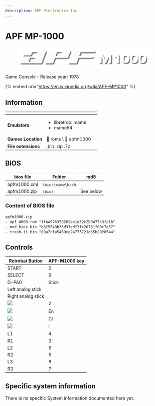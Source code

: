 ```yaml
---
description: APF Electronics Inc.
---
```


# APF MP-1000

<figure><img src="https://raw.githubusercontent.com/fabricecaruso/es-theme-carbon/52ff37c9e265587d006945a2ba695b5a962b3a3d/art/logos/apfm1000.svg" alt=""><figcaption></figcaption></figure>

Game Console - Release year: 1978

{% embed url="https://en.wikipedia.org/wiki/APF-MP1000" %}

## Information

<table data-header-hidden><thead><tr><th></th><th></th><th data-hidden></th></tr></thead><tbody><tr><td><strong>Emulators</strong></td><td><ul><li>libretroo: mame</li><li>mame64</li></ul></td><td></td></tr><tr><td><strong>Games Location</strong></td><td><span data-gb-custom-inline data-tag="emoji" data-code="1f4c1">📁</span> roms \ <span data-gb-custom-inline data-tag="emoji" data-code="1f4c2">📂</span> apfm1000</td><td></td></tr><tr><td><strong>File extensions</strong></td><td>.bin .zip .7z</td><td></td></tr></tbody></table>

## BIOS

| bios file    | Folder            | md5       |
| ------------ | ----------------- | --------- |
| apfm1000.xml | `\bios\mame\hash` |           |
| apfm1000.zip | `\bios`           | See below |

### Content of BIOS file

```
apfm1000.zip
- apf_4000.rom "1f4a976350202ee1e32c2b0477c3fc1b"
- mod_bios.bin "b325543b36d37edf3fc20761f00c7a37"
- trash-ii.bin "89a7cfa5469ce24773721d65b28f8544"
```

## Controls

| Retrobat Button                                       | APF-M1000 key |
| ----------------------------------------------------- | ------------- |
| START                                                 | 0             |
| SELECT                                                | 9             |
| D-PAD                                                 | Stick         |
| Left analog stick                                     |               |
| Right analog stick                                    |               |
| ![](<../../../.gitbook/assets/image (2) (1) (1).png>) | 2             |
| ![](<../../../.gitbook/assets/image (1) (2) (1).png>) | En            |
| ![](<../../../.gitbook/assets/image (4) (1).png>)     | Cl            |
| ![](<../../../.gitbook/assets/image (3) (1) (2).png>) | l             |
| L1                                                    | 4             |
| R1                                                    | 3             |
| L2                                                    | 6             |
| R2                                                    | 5             |
| L3                                                    | 8             |
| R3                                                    | 7             |

## Specific system information

There is no specific System information documented here yet.
